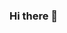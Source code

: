 ### Hi there 👋





<!--
**mariana-marcal-santana/mariana-marcal-santana** is a ✨ _special_ ✨ repository because its `README.md` (this file) appears on your GitHub profile.


![Top Langs](https://github-readme-stats.vercel.app/api/top-langs/?username=mariana-marcal-santana&theme=tokyonight)


Here are some ideas to get you started:

- 🔭 I’m currently working on ...
- 🌱 I’m currently learning ...
- 👯 I’m looking to collaborate on ...
- 🤔 I’m looking for help with ...
- 💬 Ask me about ...
- 📫 How to reach me: ...
- 😄 Pronouns: ...
- ⚡ Fun fact: ...
-->
